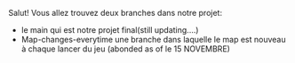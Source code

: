 Salut!
Vous allez trouvez deux branches dans notre projet:
- le main qui est notre projet final(still updating....)
- Map-changes-everytime une branche dans laquelle le map est nouveau à chaque lancer du jeu (abonded as of le 15 NOVEMBRE)



  
  
